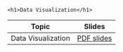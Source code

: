 
~~~
<h1>Data Visualization</h1>
~~~


Topic | Slides
:-----: | :--------:
Data Visualization  | [PDF slides](../assets/slides/main_06.pdf)


